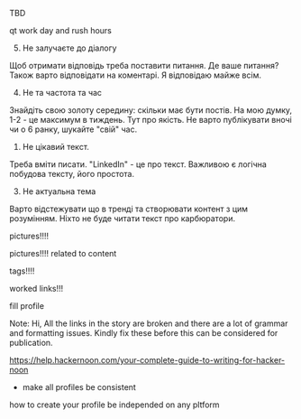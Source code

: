 TBD

qt work day and rush hours

5) Не залучаєте до діалогу

Щоб отримати відповідь треба поставити питання. Де ваше питання? Також варто відповідати на коментарі. Я відповідаю майже всім.

4) Не та частота та час

Знайдіть свою золоту середину: скільки має бути постів. На мою думку, 1-2 - це максимум в тиждень. Тут про якість. Не варто публікувати вночі чи о 6 ранку, шукайте "свій" час.

1) Не цікавий текст.

Треба вміти писати. "LinkedIn" - це про текст. Важливою є логічна побудова тексту, його простота.


3) Не актуальна тема

Варто відстежувати що в тренді та створювати контент з цим розумінням. Ніхто не буде читати текст про карбюратори.



pictures!!!!

pictures!!!! related to content

tags!!!!

worked links!!!

fill profile

Note: Hi, All the links in the story are broken and there are a lot of grammar and formatting issues. 
Kindly fix these before this can be considered for publication.

https://help.hackernoon.com/your-complete-guide-to-writing-for-hacker-noon


+ make all profiles be consistent

how to create your profile be independed on any pltform